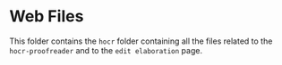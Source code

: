 # Web Files

This folder contains the `hocr` folder containing all the files related to the `hocr-proofreader` and to the `edit elaboration` page.